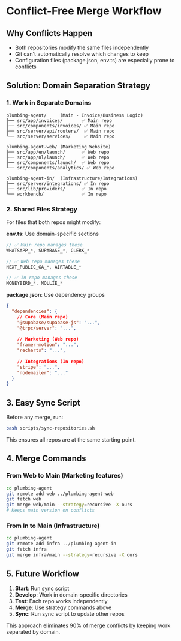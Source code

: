 # Conflict-Free Merge Workflow

## Why Conflicts Happen
- Both repositories modify the same files independently
- Git can't automatically resolve which changes to keep
- Configuration files (package.json, env.ts) are especially prone to conflicts

## Solution: Domain Separation Strategy

### 1. Work in Separate Domains
```
plumbing-agent/     (Main - Invoice/Business Logic)
├── src/app/invoices/       ✅ Main repo
├── src/components/invoices/ ✅ Main repo  
├── src/server/api/routers/  ✅ Main repo
└── src/server/services/     ✅ Main repo

plumbing-agent-web/ (Marketing Website)  
├── src/app/en/launch/      ✅ Web repo
├── src/app/nl/launch/      ✅ Web repo
├── src/components/launch/  ✅ Web repo
└── src/components/analytics/ ✅ Web repo

plumbing-agent-in/  (Infrastructure/Integrations)
├── src/server/integrations/ ✅ In repo
├── src/lib/providers/      ✅ In repo  
└── workbench/              ✅ In repo
```

### 2. Shared Files Strategy
For files that both repos might modify:

**env.ts**: Use domain-specific sections
```typescript
// ✅ Main repo manages these
WHATSAPP_*, SUPABASE_*, CLERK_*

// ✅ Web repo manages these  
NEXT_PUBLIC_GA_*, AIRTABLE_*

// ✅ In repo manages these
MONEYBIRD_*, MOLLIE_*
```

**package.json**: Use dependency groups
```json
{
  "dependencies": {
    // Core (Main repo)
    "@supabase/supabase-js": "...",
    "@trpc/server": "...",
    
    // Marketing (Web repo)
    "framer-motion": "...",
    "recharts": "...",
    
    // Integrations (In repo)  
    "stripe": "...",
    "nodemailer": "..."
  }
}
```

## 3. Easy Sync Script

Before any merge, run:
```bash
bash scripts/sync-repositories.sh
```

This ensures all repos are at the same starting point.

## 4. Merge Commands

### From Web to Main (Marketing features)
```bash
cd plumbing-agent
git remote add web ../plumbing-agent-web
git fetch web  
git merge web/main --strategy=recursive -X ours
# Keeps main version on conflicts
```

### From In to Main (Infrastructure)
```bash  
cd plumbing-agent
git remote add infra ../plumbing-agent-in
git fetch infra
git merge infra/main --strategy=recursive -X ours
```

## 5. Future Workflow

1. **Start**: Run sync script
2. **Develop**: Work in domain-specific directories
3. **Test**: Each repo works independently  
4. **Merge**: Use strategy commands above
5. **Sync**: Run sync script to update other repos

This approach eliminates 90% of merge conflicts by keeping work separated by domain.